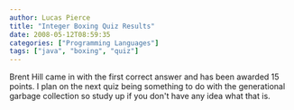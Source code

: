 ```yaml
---
author: Lucas Pierce
title: "Integer Boxing Quiz Results"
date: 2008-05-12T08:59:35
categories: ["Programming Languages"]
tags: ["java", "boxing", "quiz"]
---
```


Brent Hill came in with the first correct answer and has been awarded 15 points. I plan on the next quiz being something to do with the generational garbage collection so study up if you don't have any idea what that is.

